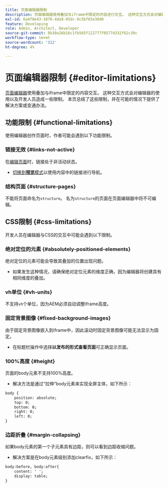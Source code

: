 ```yaml
---
title: 页面编辑器限制
description: 页面编辑器使用叠加与iframe中限定的内容进行交互。 这种交互方式会对编辑器的使用以及开发人员造成一些限制。
exl-id: 6a4f0e43-1076-4da9-95dc-9c5bf83e30d0
feature: Developing
role: Admin, Architect, Developer
source-git-commit: 8b38e26b16c1fb565f122777f0577d332f62c39c
workflow-type: tm+mt
source-wordcount: '312'
ht-degree: 4%

---
```



# 页面编辑器限制 {#editor-limitations}

[页面编辑器](/help/sites-cloud/authoring/page-editor/introduction.md)使用叠加与iframe中限定的内容交互。 这种交互方式会对编辑器的使用以及开发人员造成一些限制。 本页总结了这些限制，并在可能的情况下提供了解决方案或变通办法。

## 功能限制 {#functional-limitations}

使用编辑器创作页面时，作者可能会遇到以下功能限制。

### 链接无效 {#links-not-active}

在[编辑页面](/help/sites-cloud/authoring/page-editor/edit-content.md)时，链接处于非活动状态。

* [切换到&#x200B;**预览**&#x200B;模式](/help/sites-cloud/authoring/page-editor/introduction.md#preview-mode)以使用内容中的链接进行导航。

### 结构页面 {#structure-pages}

不能将页面命名为`structure`。 名为`structure`的页面在页面编辑器中将不可编辑。

## CSS限制 {#css-limitations}

开发人员在编辑器与CSS的交互中可能会遇到以下限制。

### 绝对定位的元素 {#absolutely-positioned-elements}

绝对定位的元素可能会导致其叠加的位置出现问题。

* 如果发生这种情况，请确保绝对定位元素的维度正确，因为编辑器将创建具有相同维度的叠加。

### vh单位 {#vh-units}

不支持`vh`个单位，因为AEM必须自动调整iframe高度。

### 固定背景图像 {#fixed-background-images}

由于固定背景图像嵌入到iframe中，因此滚动时固定背景图像可能无法显示为固定。

* 在标题栏操作中选择&#x200B;**以发布的形式查看页面**&#x200B;可正确显示页面。

### 100%高度 {#height}

页面的body元素不支持100%高度。

* 解决方法是通过“拉伸”body元素来实现全屏主体，如下所示：

```xml
body {
    position: absolute;
    top: 0;
    bottom: 0;
    right: 0;
    left: 0;
}
```

### 边距折叠 {#margin-collapsing}

如果body元素的第一个子元素具有边距，则可以看到边距收缩问题。

* 解决方案是在body元素级别添加clearfix，如下所示：

```xml
body:before, body:after{
    content: ' ';
    display: table;
}
```
